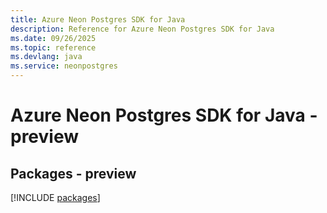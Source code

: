 ```yaml
---
title: Azure Neon Postgres SDK for Java
description: Reference for Azure Neon Postgres SDK for Java
ms.date: 09/26/2025
ms.topic: reference
ms.devlang: java
ms.service: neonpostgres
---
```

# Azure Neon Postgres SDK for Java - preview
## Packages - preview
[!INCLUDE [packages](neon-postgres-index.md)]